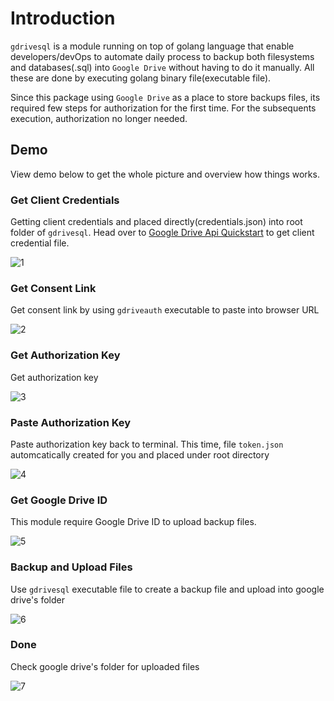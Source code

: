 # Introduction
`gdrivesql` is a module running on top of golang language that enable developers/devOps to automate daily process to backup both filesystems and databases(.sql) into `Google Drive` without having to do it manually. All these are done by executing golang binary file(executable file).

Since this package using `Google Drive` as a place to store backups files, its required few steps for authorization for the first time. For the subsequents execution, authorization no longer needed.

## Demo
View demo below to get the whole picture and overview how things works.

### Get Client Credentials
Getting client credentials and placed directly(credentials.json) into root folder of `gdrivesql`. Head over to [Google Drive Api Quickstart](https://developers.google.com/drive/api/v3/quickstart/go) to get client credential file.

![1](https://i.imgur.com/pT3SOzY.gif)

### Get Consent Link
Get consent link by using `gdriveauth` executable to paste into browser URL

![2](https://i.imgur.com/iRqjcsq.gif)

### Get Authorization Key
Get authorization key

![3](https://i.imgur.com/fcmbAkb.gif)

### Paste Authorization Key
Paste authorization key back to terminal. This time, file `token.json` automcatically created for you and placed under root directory

![4](https://i.imgur.com/BuKDvAb.gif)

### Get Google Drive ID
This module require Google Drive ID to upload backup files.

![5](https://i.imgur.com/gWL6fgB.gif)

### Backup and Upload Files
Use `gdrivesql` executable file to create a backup file and upload into google drive's folder

![6](https://i.imgur.com/9LNTh3V.gif)

### Done
Check google drive's folder for uploaded files

![7](https://i.imgur.com/hL6Eetr.gif)
